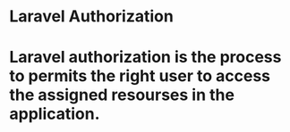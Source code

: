 # Laravel Authorization

# Laravel authorization is the process to permits the right user to access the assigned resourses in the application.
